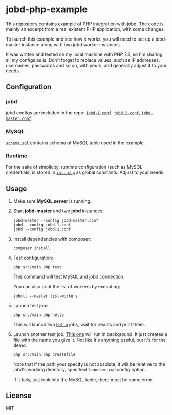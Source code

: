 # jobd-php-example

This repository contains example of PHP integration with jobd. The code is
mainly an excerpt from a real existent PHP application, with some changes.

To launch this example and see how it works, you will need to set up a jobd-master
instance along with two jobd worker instances.

It was written and tested on my local machine with PHP 7.3, so I'm sharing all
my configs as is. Don't forget to replace values, such as IP addresses,
usernames, passwords and so on, with yours, and generally adjust it to your needs.

## Configuration

### jobd

jobd configs are included in the repo: [`jobd-1.conf`](jobd-1.conf),
[`jobd-2.conf`](jobd-2.conf), [`jobd-master.conf`](jobd-master.conf).

### MySQL

[`schema.sql`](schema.sql) contains schema of MySQL table used in the example.

### Runtime

For the sake of simplicity, runtime configuration (such as MySQL credentials)
is stored in [`init.php`](src/init.php) as global constants. Adjust to your needs.

## Usage

1.  Make sure **MySQL server** is running.

2.  Start **jobd-master** and two **jobd** instances:

    ```
    jobd-master --config jobd-master.conf
    jobd --config jobd-1.conf
    jobd --config jobd-2.conf
    ```
   
3.  Install dependencies with composer:
    ```
    composer install
    ```
    
4.  Test configuration:
    ```
    php src/main.php test
    ```
    
    This command will test MySQL and jobd connection.

    You can also print the list of workers by executing:
    ```
    jobctl --master list-workers
    ```

5.  Launch test jobs:
    ```
    php src/main.php hello
    ```
    
    This will launch two [`Hello`](src/jobs/Hello.php) jobs, wait for results
    and print them.
    
6.  Launch another test job. [This one](src/jobs/CreateFile.php) will run in
    background. It just creates a file with the name you give it. Not like
    it's anything useful, but it's for the demo.
    ```
    php src/main.php createfile
    ```
    
    Note that if the path your specify is not absolute, it will be relative to 
    the jobd's working directory, specified `launcher.cwd` config option. 
    
    If it fails, just look into the MySQL table, there must be some error.
    

## License

MIT